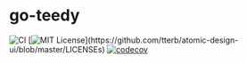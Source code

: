# go-teedy

![CI](https://github.com/MattHodge/go-teedy/actions/workflows/actions.yml/badge.svg?branch=main) [![MIT License](https://img.shields.io/apm/l/atomic-design-ui.svg?)](https://github.com/tterb/atomic-design-ui/blob/master/LICENSEs) [![codecov](https://codecov.io/gh/MattHodge/go-teedy/branch/main/graph/badge.svg?token=MZMQ45NV95)](https://codecov.io/gh/MattHodge/go-teedy)